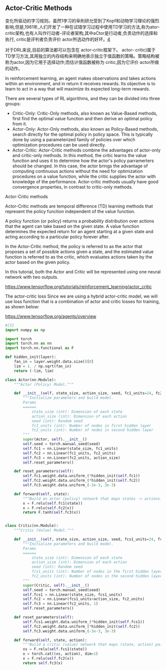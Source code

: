 

<!--
 * @version:
 * @Author:  StevenJokess https://github.com/StevenJokess
 * @Date: 2020-11-07 20:06:23
 * @LastEditors:  StevenJokess https://github.com/StevenJokess
 * @LastEditTime: 2020-12-15 13:25:09
 * @Description:
 * @TODO::
 * @Reference:
-->

## Actor-Critic Methods

变化所驱动的字习规则。虽然1孛习的阜則研允受到了Kopf和动物学习理论的强烈影响,但是,1981年,人们开发了一种在试错学习过程中使用TD学习的方法,称为ator- critic架构,也有人叫作行动者-评论者架构,其中aCtor是行动者,负责动作的选择和执行, critic是评判者负责评价 actor所选动作的好坏。[4]

对于DRL来说,目前的算法都可以包含在 actor-critic框架下。 actor- critic)属于TD学习方法,其用独立的内存结构来明确地表示独立于值函数的策略。策略结构被称为actor,因为它用于选择动作;而估计值函数被称为 critic,因为它评价 actor所做的动作。

In reinforcement learning, an agent makes observations and takes actions within an environment, and in return it receives rewards. Its objective is to learn to act in a way that will maximize its expected long-term rewards.

There are several types of RL algorithms, and they can be divided into three groups:

- Critic-Only: Critic-Only methods, also known as Value-Based methods, first find the optimal value function and then derive an optimal policy from it.
- Actor-Only: Actor-Only methods, also known as Policy-Based methods, search directly for the optimal policy in policy space. This is typically done by using a parameterized family of policies over which optimization procedures can be used directly.
- Actor-Critic: Actor-Critic methods combine the advantages of actor-only and critic-only methods. In this method, the critic learns the value function and uses it to determine how the actor's policy parramerters should be changed. In this case, the actor brings the advantage of computing continuous actions without the need for optimization procedures on a value function, while the critic supplies the actor with knowledge of the performance. Actor-critic methods usually have good convergence properties, in contrast to critic-only methods.

Actor-Critic methods

Actor-Critic methods are temporal difference (TD) learning methods that represent the policy function independent of the value function.

A policy function (or policy) returns a probability distribution over actions that the agent can take based on the given state. A value function determines the expected return for an agent starting at a given state and acting according to a particular policy forever after.

In the Actor-Critic method, the policy is referred to as the actor that proposes a set of possible actions given a state, and the estimated value function is referred to as the critic, which evaluates actions taken by the actor based on the given policy.

In this tutorial, both the Actor and Critic will be represented using one neural network with two outputs.

https://www.tensorflow.org/tutorials/reinforcement_learning/actor_critic

The actor-critic loss
Since we are using a hybrid actor-critic model, we will use loss function that is a combination of actor and critic losses for training, as shown below:


https://www.tensorflow.org/agents/overview

```py
#[3]
import numpy as np

import torch
import torch.nn as nn
import torch.nn.functional as F

def hidden_init(layer):
    fan_in = layer.weight.data.size()[0]
    lim = 1. / np.sqrt(fan_in)
    return (-lim, lim)

class Actor(nn.Module):
    """Actor (Policy) Model."""

    def __init__(self, state_size, action_size, seed, fc1_units=24, fc2_units=48):
        """Initialize parameters and build model.
        Params
        ======
            state_size (int): Dimension of each state
            action_size (int): Dimension of each action
            seed (int): Random seed
            fc1_units (int): Number of nodes in first hidden layer
            fc2_units (int): Number of nodes in second hidden layer
        """
        super(Actor, self).__init__()
        self.seed = torch.manual_seed(seed)
        self.fc1 = nn.Linear(state_size, fc1_units)
        self.fc2 = nn.Linear(fc1_units, fc2_units)
        self.fc3 = nn.Linear(fc2_units, action_size)
        self.reset_parameters()

    def reset_parameters(self):
        self.fc1.weight.data.uniform_(*hidden_init(self.fc1))
        self.fc2.weight.data.uniform_(*hidden_init(self.fc2))
        self.fc3.weight.data.uniform_(-3e-3, 3e-3)

    def forward(self, state):
        """Build an actor (policy) network that maps states -> actions."""
        x = F.relu(self.fc1(state))
        x = F.relu(self.fc2(x))
        return F.tanh(self.fc3(x))


class Critic(nn.Module):
    """Critic (Value) Model."""

    def __init__(self, state_size, action_size, seed, fcs1_units=24, fc2_units=48):
        """Initialize parameters and build model.
        Params
        ======
            state_size (int): Dimension of each state
            action_size (int): Dimension of each action
            seed (int): Random seed
            fcs1_units (int): Number of nodes in the first hidden layer
            fc2_units (int): Number of nodes in the second hidden layer
        """
        super(Critic, self).__init__()
        self.seed = torch.manual_seed(seed)
        self.fcs1 = nn.Linear(state_size, fcs1_units)
        self.fc2 = nn.Linear(fcs1_units+action_size, fc2_units)
        self.fc3 = nn.Linear(fc2_units, 1)
        self.reset_parameters()

    def reset_parameters(self):
        self.fcs1.weight.data.uniform_(*hidden_init(self.fcs1))
        self.fc2.weight.data.uniform_(*hidden_init(self.fc2))
        self.fc3.weight.data.uniform_(-3e-3, 3e-3)

    def forward(self, state, action):
        """Build a critic (value) network that maps (state, action) pairs -> Q-values."""
        xs = F.relu(self.fcs1(state))
        x = torch.cat((xs, action), dim=1)
        x = F.relu(self.fc2(x))
        return self.fc3(x)
```

[1]: https://github.com/pytorch/examples/blob/master/reinforcement_learning/actor_critic.py
[2]: https://github.com/udacity/deep-reinforcement-learning/blob/master/finance/DRL.ipynb
[3]: https://github.com/udacity/deep-reinforcement-learning/blob/master/finance/model.py
[4]: https://www.hzmedia.com.cn/w/reader.aspx?id=378872d4-69a3-4208-958a-4bc3c48e0287_1

